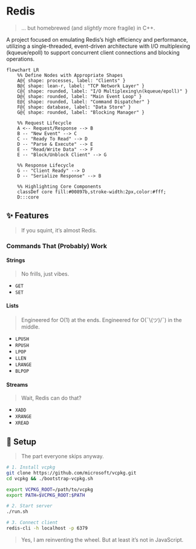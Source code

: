 # Redis

> ... but homebrewed (and _slightly_ more fragile) in C++.

A project focused on emulating Redis’s high efficiency and performance, utilizing a single-threaded, event-driven architecture with I/O multiplexing (kqueue/epoll) to support concurrent client connections and blocking operations.

```mermaid
flowchart LR
    %% Define Nodes with Appropriate Shapes
    A@{ shape: processes, label: "Clients" }
    B@{ shape: lean-r, label: "TCP Network Layer" }
    C@{ shape: rounded, label: "I/O Multiplexing\n(kqueue/epoll)" }
    D@{ shape: rounded, label: "Main Event Loop" }
    E@{ shape: rounded, label: "Command Dispatcher" }
    F@{ shape: database, label: "Data Store" }
    G@{ shape: rounded, label: "Blocking Manager" }

    %% Request Lifecycle
    A <-- Request/Response --> B
    B -- "New Event" --> C
    C -- "Ready To Read" --> D
    D -- "Parse & Execute" --> E
    E -- "Read/Write Data" --> F
    E -- "Block/Unblock Client" --> G

    %% Response Lifecycle
    G -- "Client Ready" --> D
    D -- "Serialize Response" --> B

    %% Highlighting Core Components
    classDef core fill:#00897b,stroke-width:2px,color:#fff;
    D:::core
```

## ✨ Features

> If you squint, it’s almost Redis.

### Commands That (Probably) Work

#### Strings
> No frills, just vibes.
* `GET`
* `SET`

#### Lists
> Engineered for O(1) at the ends. Engineered for O(¯\\(ツ)/¯) in the middle.
* `LPUSH`
* `RPUSH`
* `LPOP`
* `LLEN`
* `LRANGE`
* `BLPOP`

#### Streams
> Wait, Redis can do that?
* `XADD`
* `XRANGE`
* `XREAD`

## 🚧 Setup

> The part everyone skips anyway.

```bash
# 1. Install vcpkg
git clone https://github.com/microsoft/vcpkg.git
cd vcpkg && ./bootstrap-vcpkg.sh

export VCPKG_ROOT=/path/to/vcpkg
export PATH=$VCPKG_ROOT:$PATH

# 2. Start server
./run.sh

# 3. Connect client
redis-cli -h localhost -p 6379
```

> Yes, I am reinventing the wheel. But at least it’s not in JavaScript.



